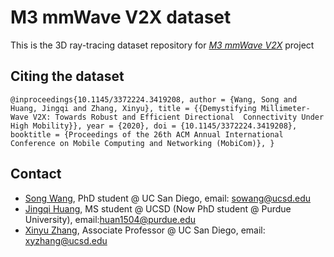 # M3 mmWave V2X dataset

This is the 3D ray-tracing dataset repository for [*M3 mmWave V2X*](http://m3.ucsd.edu/mmwave-v2x-testbed/) project

## Citing the dataset
``
@inproceedings{10.1145/3372224.3419208,
    author = {Wang, Song and Huang, Jingqi and Zhang, Xinyu},
    title = {{Demystifying Millimeter-Wave V2X: Towards Robust and Efficient Directional  Connectivity Under High Mobility}},
    year = {2020},
    doi = {10.1145/3372224.3419208},
    booktitle = {Proceedings of the 26th ACM Annual International Conference on Mobile Computing and Networking (MobiCom)},
}
``

## Contact
 - [Song Wang](https://s0ngwang.github.io), PhD student @ UC San Diego, email: sowang@ucsd.edu
 - [Jingqi Huang](https://jingqihuang.github.io), MS student @ UCSD (Now PhD student @ Purdue University), email:huan1504@purdue.edu
 - [Xinyu Zhang](http://xyzhang.ucsd.edu), Associate Professor @ UC San Diego, email: xyzhang@ucsd.edu